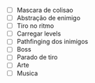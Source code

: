 - [ ] Mascara de colisao
- [ ] Abstração de enimigo
- [ ] Tiro no ritmo
- [ ] Carregar levels
- [ ] Pathfinging dos inimigos
- [ ] Boss
- [ ] Parado de tiro
- [ ] Arte
- [ ] Musica